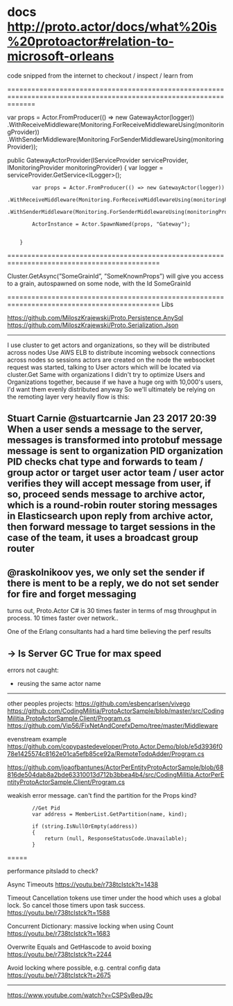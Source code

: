 docs
http://proto.actor/docs/what%20is%20protoactor#relation-to-microsoft-orleans
===================================================================================================================


code snipped from the internet to checkout / inspect / learn from

===================================================================================================================


var props = Actor.FromProducer(() => new GatewayActor(logger))
              .WithReceiveMiddleware(Monitoring.ForReceiveMiddlewareUsing(monitoringProvider))
              .WithSenderMiddleware(Monitoring.ForSenderMiddlewareUsing(monitoringProvider));



 public GatewayActorProvider(IServiceProvider serviceProvider, IMonitoringProvider monitoringProvider)
        {
            var logger = serviceProvider.GetService<ILogger<GatewayActor>>();

            var props = Actor.FromProducer(() => new GatewayActor(logger))
                .WithReceiveMiddleware(Monitoring.ForReceiveMiddlewareUsing(monitoringProvider))
                .WithSenderMiddleware(Monitoring.ForSenderMiddlewareUsing(monitoringProvider));

            ActorInstance = Actor.SpawnNamed(props, "Gateway");

       
        }


============================================================================================

Cluster.GetAsync(”SomeGrainId”, ”SomeKnownProps”) will give you access to a grain, autospawned on some node, with the Id SomeGrainId


============================================================================================
Libs


https://github.com/MiloszKrajewski/Proto.Persistence.AnySql
https://github.com/MiloszKrajewski/Proto.Serialization.Json

-----

I use cluster to get actors and organizations, so they will be distributed across nodes
Use AWS ELB to distribute incoming websock connections across nodes
so sessions actors are created on the node the websocket request was started, talking to User actors which will be located via cluster.Get
Same with organizations
I didn't try to optimize Users and Organizations together, because if we have a huge org with 10,000's users, I'd want them evenly distributed anyway
So we'll ultimately be relying on the remoting layer very heavily 
flow is this:

Stuart Carnie @stuartcarnie Jan 23 2017 20:39
When a user sends a message to the server,
messages is transformed into protobuf message
message is sent to organization PID
organization PID checks chat type and forwards to team / group actor or target user actor
team / user actor verifies they will accept message from user, if so, proceed
sends message to archive actor, which is a round-robin router storing messages in Elasticsearch
upon reply from archive actor, then forward message to target sessions
in the case of the team, it uses a broadcast group router
------

@raskolnikoov yes, we only set the sender if there is ment to be a reply, we do not set sender for fire and forget messaging
--

turns out, Proto.Actor C# is 30 times faster in terms of msg throughput in process.
10 times faster over network..

One of the Erlang consultants had a hard time believing the perf results

-> Is Server GC True for max speed
------


errors not caught:
- reusing the same actor name


-------
other peoples projects:
https://github.com/esbencarlsen/vivego
https://github.com/CodingMilitia/ProtoActorSample/blob/master/src/CodingMilitia.ProtoActorSample.Client/Program.cs
https://github.com/Vip56/FixNetAndCorefxDemo/tree/master/Middleware

evenstream example
https://github.com/copypastedeveloper/Proto.Actor.Demo/blob/e5d3936f078e1425574c8162e01ca5efb85ce92a/RemoteTodoAdder/Program.cs

https://github.com/joaofbantunes/ActorPerEntityProtoActorSample/blob/68816de504dab8a2bde63310013d712b3bbea4b4/src/CodingMilitia.ActorPerEntityProtoActorSample.Client/Program.cs


weakish error message. can't find the partition for the Props kind?

            //Get Pid
            var address = MemberList.GetPartition(name, kind);

            if (string.IsNullOrEmpty(address))
            {
                return (null, ResponseStatusCode.Unavailable);
            }

=====

performance pitsladd to check?

Async Timeouts
https://youtu.be/r738tcIstck?t=1438

Timeout Cancellation tokens use timer under the hood which uses a global lock. So cancel those timers upon task success.
https://youtu.be/r738tcIstck?t=1588

Concurrent Dictionary: massive locking when using Count
https://youtu.be/r738tcIstck?t=1683

Overwrite Equals and GetHascode to avoid boxing
https://youtu.be/r738tcIstck?t=2244

Avoid locking where possible, e.g. central config data
https://youtu.be/r738tcIstck?t=2675

---

https://www.youtube.com/watch?v=CSPSvBeqJ9c

